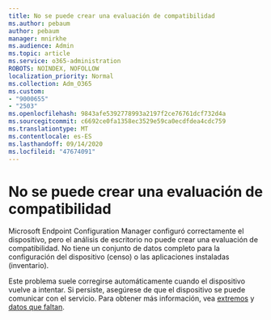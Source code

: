 ```yaml
---
title: No se puede crear una evaluación de compatibilidad
ms.author: pebaum
author: pebaum
manager: mnirkhe
ms.audience: Admin
ms.topic: article
ms.service: o365-administration
ROBOTS: NOINDEX, NOFOLLOW
localization_priority: Normal
ms.collection: Adm_O365
ms.custom:
- "9000655"
- "2503"
ms.openlocfilehash: 9843afe5392778993a2197f2ce76761dcf732d4a
ms.sourcegitcommit: c6692ce0fa1358ec3529e59ca0ecdfdea4cdc759
ms.translationtype: MT
ms.contentlocale: es-ES
ms.lasthandoff: 09/14/2020
ms.locfileid: "47674091"
---
```

# <a name="cant-create-a-compatibility-assessment"></a>No se puede crear una evaluación de compatibilidad

Microsoft Endpoint Configuration Manager configuró correctamente el dispositivo, pero el análisis de escritorio no puede crear una evaluación de compatibilidad. No tiene un conjunto de datos completo para la configuración del dispositivo (censo) o las aplicaciones instaladas (inventario).

Este problema suele corregirse automáticamente cuando el dispositivo vuelve a intentar. Si persiste, asegúrese de que el dispositivo se puede comunicar con el servicio. Para obtener más información, vea [extremos](https://docs.microsoft.com/configmgr/desktop-analytics/enable-data-sharing#endpoints) y [datos que faltan](https://docs.microsoft.com/configmgr/desktop-analytics/monitor-connection-health#missing-data).
